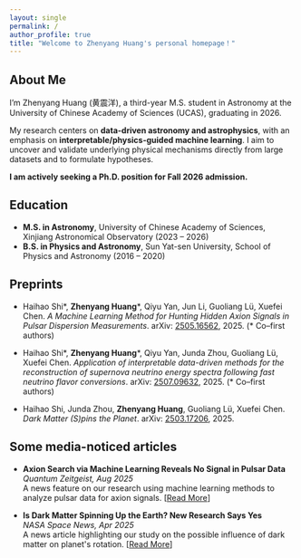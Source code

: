 ```yaml
---
layout: single
permalink: /
author_profile: true
title: "Welcome to Zhenyang Huang's personal homepage！"
---
```




<!-- <p style="
  text-align: left;
  hyphens: auto;
  overflow-wrap: anywhere;
  word-break: normal;
"> -->

## About Me

I’m Zhenyang Huang (黄震洋), a third-year M.S. student in Astronomy at the University of Chinese Academy of Sciences (UCAS), graduating in 2026.


My research centers on **data-driven astronomy and astrophysics**, with an emphasis on **interpretable/physics-guided machine learning**. I aim to uncover and validate underlying physical mechanisms directly from large datasets and to formulate hypotheses.

<!-- I am dedicated to developing interpretable machine learning and artificial intelligence models to extract physical insights and generate new hypotheses from vast astronomical data. 

My research interests lie in data‐driven discovery in astronomy & astrophysics, with a particular focus on uncovering the fundamental physical principles hidden within the data itself. -->

**I am actively seeking a Ph.D. position for Fall 2026 admission.**


<!-- </p> -->


## Education

<!-- * Ph.D in Version Control Theory, GitHub University, 2018 (expected) -->
- **M.S. in Astronomy**, University of Chinese Academy of Sciences, Xinjiang Astronomical Observatory (2023 – 2026)  
- **B.S. in Physics and Astronomy**, Sun Yat-sen University, School of Physics and Astronomy (2016 – 2020)



## Preprints

- Haihao Shi\*, **Zhenyang Huang**\*, Qiyu Yan, Jun Li, Guoliang Lü, Xuefei Chen. *A Machine Learning Method for Hunting Hidden Axion Signals in Pulsar Dispersion Measurements*. arXiv: [2505.16562](https://arxiv.org/abs/2505.16562), 2025. (\* Co–first authors)

- Haihao Shi\*, **Zhenyang Huang**\*, Qiyu Yan, Junda Zhou, Guoliang Lü, Xuefei Chen. *Application of interpretable data-driven methods for the reconstruction of supernova neutrino energy spectra following fast neutrino flavor conversions*. arXiv: [2507.09632](https://arxiv.org/abs/2507.09632), 2025. (\* Co–first authors)

- Haihao Shi, Junda Zhou, **Zhenyang Huang**, Guoliang Lü, Xuefei Chen. *Dark Matter (S)pins the Planet*. arXiv: [2503.17206](https://arxiv.org/abs/2503.17206), 2025. 




## Some media-noticed articles

* **Axion Search via Machine Learning Reveals No Signal in Pulsar Data** <br>
    *Quantum Zeitgeist, Aug 2025* <br>
    A news feature on our research using machine learning methods to analyze pulsar data for axion signals. \[[Read More](https://quantumzeitgeist.com/axion-search-via-machine-learning-reveals-no-signal-in-pulsar-data/)]

* **Is Dark Matter Spinning Up the Earth? New Research Says Yes** <br>
    *NASA Space News, Apr 2025* <br>
    A news article highlighting our study on the possible influence of dark matter on planet's rotation. \[[Read More](https://nasaspacenews.com/2025/04/is-dark-matter-spinning-up-the-earth-new-research-says-yes/)]


